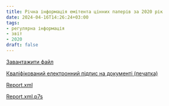 ```yaml
---
title: Річна інформація емітента цінних паперів за 2020 рік
date: 2024-04-16T14:26:24+03:00
tags:
- регулярна інформація
- звіт
- 2020
draft: false
---
```


[Завантажити файл](31167727_2020_сайт.rtf)

[Кваліфікований електронний підпис на документі (печатка)](31167727_2020_сайт.rtf.p7s)

[Report.xml](Report.xml)

[Report.xml.p7s](Report.xml.p7s)
